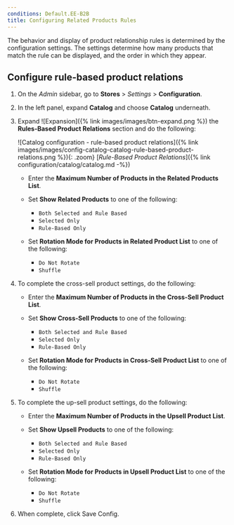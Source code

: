 ```yaml
---
conditions: Default.EE-B2B
title: Configuring Related Products Rules
---
```


The behavior and display of product relationship rules is determined by the configuration settings. The settings determine how many products that match the rule can be displayed, and the order in which they appear.

## Configure rule-based product relations

1. On the _Admin_ sidebar, go to **Stores** > _Settings_ > **Configuration**.

1. In the left panel, expand **Catalog** and choose **Catalog** underneath.

1. Expand ![Expansion]({% link images/images/btn-expand.png %}) the **Rules-Based Product Relations** section and do the following:

    ![Catalog configuration - rule-based product relations]({% link images/images/config-catalog-catalog-rule-based-product-relations.png %}){: .zoom}
    [_Rule-Based Product Relations_]({% link configuration/catalog/catalog.md -%})

    - Enter the **Maximum Number of Products in the Related Products List**.

    - Set **Show Related Products** to one of the following:

        - `Both Selected and Rule Based`
        - `Selected Only`
        - `Rule-Based Only`

    - Set **Rotation Mode for Products in Related Product List** to one of the following:

        - `Do Not Rotate`
        - `Shuffle`

1. To complete the cross-sell product settings, do the following:

    - Enter the **Maximum Number of Products in the Cross-Sell Product List**.

    - Set **Show Cross-Sell Products** to one of the following:

        - `Both Selected and Rule Based`
        - `Selected Only`
        - `Rule-Based Only`

    - Set **Rotation Mode for Products in Cross-Sell Product List** to one of the following:

        - `Do Not Rotate`
        - `Shuffle`

1. To complete the up-sell product settings, do the following:

    - Enter the **Maximum Number of Products in the Upsell Product List**.

    - Set **Show Upsell Products** to one of the following:

        - `Both Selected and Rule Based`
        - `Selected Only`
        - `Rule-Based Only`

    - Set **Rotation Mode for Products in Upsell Product List** to one of the following:

        - `Do Not Rotate`
        - `Shuffle`

1. When complete, click <span class="btn">Save Config</span>.

